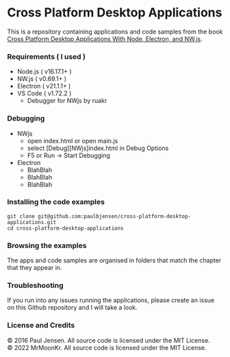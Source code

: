 # Cross Platform Desktop Applications

This is a repository containing applications and code samples from the book [Cross Platform Desktop Applications With Node, Electron, and NW.js](https://manning.com/books/cross-platform-desktop-applications).

### Requirements ( I used )

- Node.js ( v16.17.1+ )
- NW.js ( v0.69.1+ )
- Electron ( v21.1.1+ )
- VS Code ( v1.72.2 )
  + Debugger for NWjs by ruakr

### Debugging

- NWjs
  + open index.html or open main.js
  + select [Debug][NWjs]index.html in Debug Options
  + F5 or Run -> Start Debugging
- Electron
  + BlahBlah
  + BlahBlah
  + BlahBlah

### Installing the code examples

    git clone git@github.com:paulbjensen/cross-platform-desktop-applications.git
    cd cross-platform-desktop-applications
    
### Browsing the examples

The apps and code samples are organised in folders that match the chapter that they appear in.

### Troubleshooting

If you run into any issues running the applications, please create an issue on this Github repository and I will take a look.

### License and Credits

&copy; 2016 Paul Jensen. All source code is licensed under the MIT License.  
&copy; 2022 MrMoonKr. All source code is licensed under the MIT License.  

